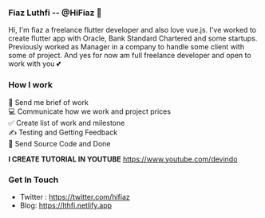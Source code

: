 ### Fiaz Luthfi -- @HiFiaz 👋

Hi, I'm fiaz a freelance flutter developer and also love vue.js. I've worked to create flutter app with Oracle, Bank Standard Chartered and some startups. Previously worked as Manager in a company to handle some client with some of project. And yes for now am full freelance developer and open to work with you 💕

### How I work
💌 Send me brief of work\
💻 Communicate how we work and project prices\
✅ Create list of work and milestone\
✍️ Testing and Getting Feedback\
💝 Send Source Code and Done

**I CREATE TUTORIAL IN YOUTUBE** https://www.youtube.com/devindo

### Get In Touch
- Twitter : https://twitter.com/hifiaz
- Blog: https://lthfi.netlify.app
<!--
**hifiaz/hifiaz** is a ✨ _special_ ✨ repository because its `README.md` (this file) appears on your GitHub profile.

Here are some ideas to get you started:

- 🔭 I’m currently working on ...
- 🌱 I’m currently learning ...
- 👯 I’m looking to collaborate on ...
- 🤔 I’m looking for help with ...
- 💬 Ask me about ...
- 📫 How to reach me: ...
- 😄 Pronouns: ...
- ⚡ Fun fact: ...
-->
